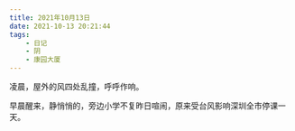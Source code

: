 ```yaml
---
title: 2021年10月13日
date: 2021-10-13 20:21:44
tags:
    - 日记
    - 阴
    - 康园大厦
---
```

凌晨，屋外的风四处乱撞，呼呼作响。

早晨醒来，静悄悄的，旁边小学不复昨日喧闹，原来受台风影响深圳全市停课一天。